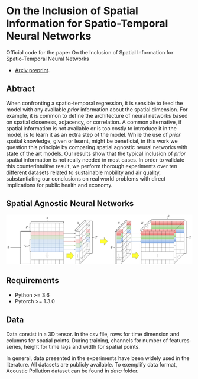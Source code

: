 # On the Inclusion of Spatial Information for Spatio-Temporal Neural Networks

Official code for the paper On the Inclusion of Spatial Information for Spatio-Temporal Neural Networks
- [Arxiv preprint](https://arxiv.org/abs/2007.07559).

## Abtract
When confronting a spatio-temporal regression, it is sensible to feed the model with any available *prior* information about the spatial 
dimension. For example, it is common to define the architecture of neural networks based on spatial closeness, adjacency, or correlation. A common 
alternative, if spatial information is not available or is too costly to introduce it in the model, is to learn it as an extra step of the model. 
While the use of *prior* spatial knowledge, given or learnt, might be beneficial, in this work we question this principle by comparing spatial
agnostic neural networks with state of the art models. Our results show that the typical inclusion of *prior* spatial information is not really
needed in most cases. In order to validate this counterintuitive result, we perform thorough experiments over ten different datasets related to
sustainable mobility and air quality, substantiating our conclusions on real world problems with direct implications for public health and economy.

## Spatial Agnostic Neural Networks
![alt text](images/sann_6.png "sann")

## Requirements
* Python >= 3.6
* Pytorch >= 1.3.0

## Data
Data consist in a 3D tensor. In the csv file, rows for time dimension and columns for spatial points. 
During training, channels for number of features-series, height for time lags and width for spatial points.

In general, data presented in the experiments have been widely used in the literature. All datasets are publicly available.
To exemplify data format, Acoustic Pollution dataset can be found in *data* folder.
